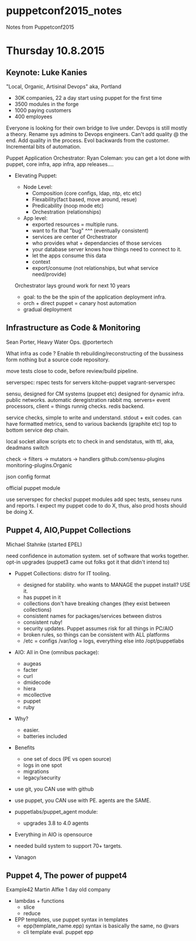 # puppetconf2015_notes
Notes from Puppetconf2015

Thursday 10.8.2015
==================

Keynote: Luke Kanies
--------------------
"Local, Organic, Artisinal Devops" aka, Portland

* 30K companies, 22 a day start using puppet for the first time
* 3500 modules in the forge
* 1000 paying customers
* 400 employees

Everyone is looking for their own bridge to live under.
Devops is still mostly a theory. Rename sys admins to Devops engineers.
Can't add quality @ the end. Add quality in the process. Evol backwards from the customer.
Incremental bits of automation.

Puppet Application Orchestrator:
Ryan Coleman:
you can get a lot done with puppet, core infra, app infra, app releases....
* Elevating Puppet:
  * Node Level:
    * Composition (core configs, ldap, ntp, etc etc)
    * Flexability(fact based, move around, resue)
    * Predicability (noop mode etc)
    * Orchestration (relationships)
  * App level:
    * exported resources = multiple runs.
    * want to fix that "bug" ^^^ (eventually consistent)
    * services are center of Orchestrator
    * who provides what + dependancies of those services
    * your database server knows how things need to connect to it.
    * let the apps consume this data
    * context
    * export/consume (not relationships, but what service need/provide)

  Orchestrator lays ground work for next 10 years

  * goal:  to the be the spin of the application deployment infra.
  * orch + direct puppet = canary host automation
  * gradual deployment

Infrastructure as Code & Monitoring
-----------------------------------
Sean Porter, Heavy Water Ops. @portertech

What infra as code ? Enable th rebuilding/reconstructing of the bussiness form nothing but a source code repository.

move tests close to code, before review/build pipeline.

serverspec: rspec tests for servers
kitche-puppet
vagrant-serverspec

sensu, designed for CM systems (puppet etc)
designed for dynamic infra. public networks. automatic deregistration
rabbit mq. servers= event processors, client = things runnig checks. redis backend.

service checks, simple to write and understand. stdout + exit codes. can have formatted metrics, send to various backends (graphite etc)
top to bottom service dep chain.

local socket allow scripts etc to check in and sendstatus, with ttl, aka, deadmans switch

check -> filters -> mutators -> handlers
github.com/sensu-plugins
monitoring-plugins.Organic

json config format

official puppet module

use serverspec for checks! puppet modules add spec tests, senseu runs and reports.
I expect my puppet code to do X, thus, also prod hosts should be doing X.


Puppet 4, AIO,Puppet Collections
--------------------------------
Michael Stahnke
(started EPEL)

need confidence in automation system. set of software that works together.
opt-in upgrades (puppet3 came out folks got it that didn't intend to)
* Puppet Collections: distro for IT tooling.
  * designed for stability. who wants to MANAGE the puppet install? USE it.
  * has puppet in it
  * collections don't have breaking changes (they exist between collections)
  * consistent names for packages/services between distros
  * consistent ruby!
  * security updates. Puppet assumes risk for all things in PC/AIO
  * broken rules, so things can be consistent with ALL platforms
  * /etc = configs /var/log = logs, everything else into /opt/puppetlabs
* AIO: All in One (omnibus package):
  * augeas
  * facter
  * curl
  * dmidecode
  * hiera
  * mcollective
  * puppet
  * ruby
* Why?
  * easier.
  * batteries included
* Benefits
  * one set of docs (PE vs open source)
  * logs in one spot
  * migrations
  * legacy/security
* use git, you CAN use with github
* use puppet, you CAN use with PE. agents are the SAME.

* puppetlabs/puppet_agent module:
  * upgrades 3.8 to 4.0 agents

* Everything in AIO is opensource
* needed build system to support 70+ targets.

* Vanagon

Puppet 4, The power of puppet4
------------------------------
Example42 Martin Alfke
1 day old company

* lambdas + functions
  * slice
  * reduce
* EPP templates, use puppet syntax in templates
  * epp(template_name.epp) syntax is basically the same, no @vars
  * cli template eval. puppet epp <template>
* types , thigns are no longer pure strings
* functions can eval data types
* node inheritance no longer works.
* empty string comparison: empty string used to be false, now its true. yikes
* vars cannot start with: number. capital letter.
* vars cannot contain: dots, hyphens
* hyphers are math operators, san'e be used in module/class names

Upgrading to puppet 4: READ DOCS. READ LOGS FOR DEPS.
Setup From scratch.
